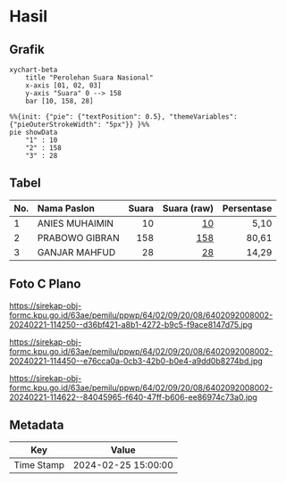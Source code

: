 # Hasil

## Grafik

```mermaid
xychart-beta
    title "Perolehan Suara Nasional"
    x-axis [01, 02, 03]
    y-axis "Suara" 0 --> 158
    bar [10, 158, 28]
```

```mermaid
%%{init: {"pie": {"textPosition": 0.5}, "themeVariables": {"pieOuterStrokeWidth": "5px"}} }%%
pie showData
    "1" : 10
    "2" : 158
    "3" : 28
```

## Tabel

| No. | Nama Paslon    | Suara | Suara (raw) | Persentase |
|:--- |:-------------- | -----:| -----------:| ----------:|
| 1   | ANIES MUHAIMIN | 10    | [10][p-1]   | 5,10       |
| 2   | PRABOWO GIBRAN | 158   | [158][p-2]  | 80,61      |
| 3   | GANJAR MAHFUD  | 28    | [28][p-3]   | 14,29      |


[p-1]: https://github.com/gigit-pemilu/pemilu-2024/blob/main/pilpres/hitung-suara/sub/64-kalimantan-timur/sub/02-kutai-kartanegara/sub/09-kenohan/sub/2008-tuana-tuha/sub/002-tps/sub/paslon-1.txt
[p-2]: https://github.com/gigit-pemilu/pemilu-2024/blob/main/pilpres/hitung-suara/sub/64-kalimantan-timur/sub/02-kutai-kartanegara/sub/09-kenohan/sub/2008-tuana-tuha/sub/002-tps/sub/paslon-2.txt
[p-3]: https://github.com/gigit-pemilu/pemilu-2024/blob/main/pilpres/hitung-suara/sub/64-kalimantan-timur/sub/02-kutai-kartanegara/sub/09-kenohan/sub/2008-tuana-tuha/sub/002-tps/sub/paslon-3.txt

## Foto C Plano

https://sirekap-obj-formc.kpu.go.id/63ae/pemilu/ppwp/64/02/09/20/08/6402092008002-20240221-114250--d36bf421-a8b1-4272-b9c5-f9ace8147d75.jpg

https://sirekap-obj-formc.kpu.go.id/63ae/pemilu/ppwp/64/02/09/20/08/6402092008002-20240221-114450--e76cca0a-0cb3-42b0-b0e4-a9dd0b8274bd.jpg

https://sirekap-obj-formc.kpu.go.id/63ae/pemilu/ppwp/64/02/09/20/08/6402092008002-20240221-114622--84045965-f640-47ff-b606-ee86974c73a0.jpg


## Metadata

| Key        | Value               |
| ---------- | ------------------- |
| Time Stamp | 2024-02-25 15:00:00 |



